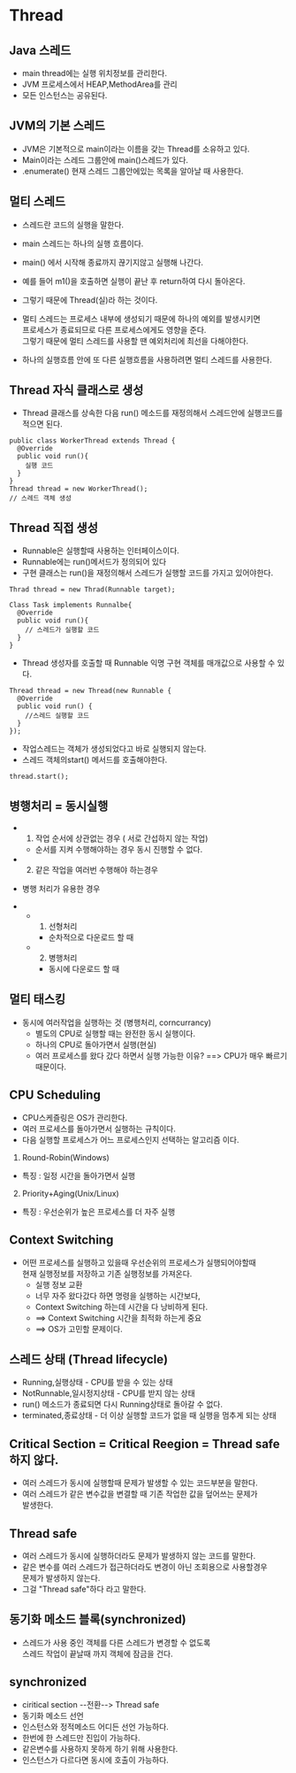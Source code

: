 # Thread

## Java 스레드
- main thread에는 실행 위치정보를 관리한다.
- JVM 프로세스에서 HEAP,MethodArea를 관리
- 모든 인스턴스는 공유된다.

## JVM의 기본 스레드
- JVM은 기본적으로 main이라는 이름을 갖는 Thread를 소유하고 있다.
- Main이라는 스레드 그룹안에 main()스레드가 있다.
- .enumerate() 현재 스레드 그룹안에있는 목록을 알아날 때 사용한다.


## 멀티 스레드
- 스레드란 코드의 실행을 말한다.
- main 스레드는 하나의 실행 흐름이다.
- main() 에서 시작해 종료까지 끊기지않고 실행해 나간다.
- 예를 들어 m1()을 호출하면 실행이 끝난 후 return하여 다시 돌아온다.
- 그렇기 때문에 Thread(실)라 하는 것이다.

- 멀티 스레드는 프로세스 내부에 생성되기 때문에 하나의 예외를 발생시키면   
프로세스가 종료되므로 다른 프로세스에게도 영향을 준다.   
 그렇기 때문에 멀티 스레드를 사용할 땐 예외처리에 최선을 다해야한다.

- 하나의 실행흐름 안에 또 다른 실행흐름을 사용하려면 멀티 스레드를 사용한다.

## Thread 자식 클래스로 생성
- Thread 클래스를 상속한 다음 run() 메소드를 재정의해서 스레드안에 실행코드를 적으면 된다.
```
public class WorkerThread extends Thread {
  @Override
  public void run(){
    실행 코드
  }
}
Thread thread = new WorkerThread();
// 스레드 객체 생성

```

## Thread 직접 생성
- Runnable은 실행할때 사용하는 인터페이스이다.
- Runnable에는 run()메서드가 정의되어 있다
- 구현 클래스는 run()을 재정의해서 스레드가 실행할 코드를 가지고 있어야한다.
```
Thrad thread = new Thrad(Runnable target);

Class Task implements Runnalbe{
  @Override
  public void run(){
    // 스레드가 실행할 코드
  }
}
```
- Thread 생성자를 호출할 때 Runnable 익명 구현 객체를 매개값으로 사용할 수 있다.
```
Thread thread = new Thread(new Runnable {
  @Override
  public void run() {
    //스레드 실행할 코드
  }
});
```
- 작업스레드는 객체가 생성되었다고 바로 실행되지 않는다.
- 스레드 객체의start() 메서드를 호출해야한다.
```
thread.start();
```

## 병행처리 = 동시실행
- 1. 작업 순서에 상관없는 경우 ( 서로 간섭하지 않는 작업)
  - 순서를 지켜 수행해야하는 경우 동시 진행할 수 없다.
- 2. 같은 작업을 여러번 수행해야 하는경우

- 병행 처리가 유용한 경우
- 
  - 1. 선형처리
    - 순차적으로 다운로드 할 때
  - 2. 병행처리 
    - 동시에 다운로드 할 때

## 멀티 태스킹
- 동시에 여러작업을 실행하는 것 (병행처리, corncurrancy)
    - 별도의 CPU로 실행할 때는 완전한 동시 실행이다.
    - 하나의 CPU로 돌아가면서 실행(현실)
  - 여러 프로세스를 왔다 갔다 하면서 실행 가능한 이유?
    ==> CPU가 매우 빠르기 때문이다.

## CPU Scheduling
- CPU스케즐링은 OS가 관리한다.
- 여러 프로세스를 돌아가면서 실행하는 규칙이다.
- 다음 실행할 프로세스가 어느 프로세스인지 선택하는 알고리즘 이다.

1. Round-Robin(Windows)
  - 특징 : 일정 시간을 돌아가면서 실행

2. Priority+Aging(Unix/Linux)
  - 특징 : 우선순위가 높은 프로세스를 더 자주 실행

## Context Switching
- 어떤 프로세스를 실행하고 있을때 우선순위의 프로세스가 실행되어야할때   
현재 실행정보를 저장하고 기존 실행정보를 가져온다.
  - 실행 정보 교환
  - 너무 자주 왔다갔다 하면 명령을 실행하는 시간보다,
  - Context Switching 하는데 시간을 다 낭비하게 된다.
  - ==> Context Switching 시간을 최적화 하는게 중요
  - ==> OS가 고민할 문제이다.


## 스레드 상태 (Thread lifecycle)
- Running,실행상태 - CPU를 받을 수 있는 상태
- NotRunnable,일시정지상태 - CPU를 받지 않는 상태
- run() 메소드가 종료되면 다시 Running상태로 돌아갈 수 없다.
- terminated,종료상태 - 더 이상 실행할 코드가 없을 때 실행을 멈추게 되는   상태

## Critical Section = Critical Reegion = Thread safe하지 않다.
- 여러 스레드가 동시에 실행할때 문제가 발생할 수 있는 코드부분을 말한다.
- 여러 스레드가 같은 변수값을 변결할 때 기존 작업한 값을 덮어쓰는 문제가   
발생한다.

## Thread safe
- 여러 스레드가 동시에 실행하더라도 문제가 발생하지 않는 코드를 말한다.
- 같은 변수를 여러 스레드가 접근하더라도 변경이 아닌 조회용으로 사용할경우   
 문제가 발생하지 않는다.
- 그걸 "Thread safe"하다 라고 말한다.

## 동기화 메소드 블록(synchronized)
- 스레드가 사용 중인 객체를 다른 스레드가 변경할 수 없도록   
스레드 작업이 끝날때 까지 객체에 잠금을 건다.

## synchronized
- ciritical section --전환--> Thread safe
- 동기화 메소드 선언
- 인스턴스와 정적메소드 어디든 선언 가능하다.
- 한번에 한 스레드만 진입이 가능하다.
- 같은변수를 사용하지 못하게 하기 위해 사용한다.
- 인스턴스가 다르다면 동시에 호출이 가능하다.
